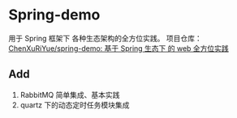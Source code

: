 # Spring-demo

用于 Spring 框架下 各种生态架构的全方位实践。
项目仓库：[ChenXuRiYue/spring-demo: 基于 Spring 生态下 的 web 全方位实践](https://github.com/ChenXuRiYue/spring-demo)

## Add

1.  RabbitMQ 简单集成、基本实践
2.  quartz 下的动态定时任务模块集成